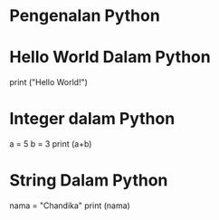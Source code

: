 # Pengenalan Python

# Hello World Dalam Python
print ("Hello World!")

# Integer dalam Python
a = 5
b = 3
print (a+b)

# String Dalam Python
nama = "Chandika"
print (nama)